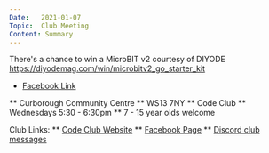 ```yaml
---
Date:   2021-01-07
Topic:  Club Meeting
Content: Summary
---
```

There's a chance to win a MicroBIT v2 courtesy of DIYODE
https://diyodemag.com/win/microbitv2_go_starter_kit

* [Facebook Link](https://www.facebook.com/1481985248595237/posts/3396858063774603/)


** Curborough Community Centre
** WS13 7NY
** Code Club
** Wednesdays 5:30 - 6:30pm
** 7 - 15 year olds welcome

Club Links:
** [Code Club Website](https://lichfield-code-club.github.io/)
** [Facebook Page](https://www.facebook.com/LichfieldCoders)
** [Discord club messages](https://discord.gg/szz6xGK)
